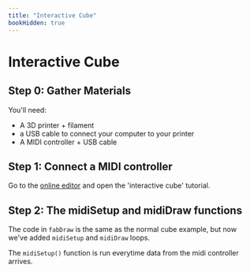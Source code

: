 ```yaml
---
title: "Interactive Cube"
bookHidden: true
---
```


# Interactive Cube

## Step 0: Gather Materials
You'll need:
- A 3D printer + filament
- a USB cable to connect your computer to your printer 
- A MIDI controller + USB cable

## Step 1: Connect a MIDI controller
Go to the <a href="https://bsubbaraman.github.io/test-interface/" target="_blank"> online editor</a> and open the 'interactive cube' tutorial. 


## Step 2: The midiSetup and midiDraw functions
The code in `fabDraw` is the same as the normal cube example, but now we've added `midiSetup` and `midiDraw` loops. 

The `midiSetup()` function is run everytime data from the midi controller arrives. 
